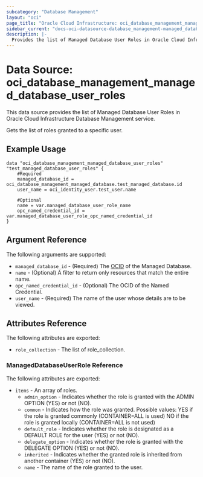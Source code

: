 ```yaml
---
subcategory: "Database Management"
layout: "oci"
page_title: "Oracle Cloud Infrastructure: oci_database_management_managed_database_user_roles"
sidebar_current: "docs-oci-datasource-database_management-managed_database_user_roles"
description: |-
  Provides the list of Managed Database User Roles in Oracle Cloud Infrastructure Database Management service
---
```


# Data Source: oci_database_management_managed_database_user_roles
This data source provides the list of Managed Database User Roles in Oracle Cloud Infrastructure Database Management service.

Gets the list of roles granted to a specific user.

## Example Usage

```hcl
data "oci_database_management_managed_database_user_roles" "test_managed_database_user_roles" {
	#Required
	managed_database_id = oci_database_management_managed_database.test_managed_database.id
	user_name = oci_identity_user.test_user.name

	#Optional
	name = var.managed_database_user_role_name
	opc_named_credential_id = var.managed_database_user_role_opc_named_credential_id
}
```

## Argument Reference

The following arguments are supported:

* `managed_database_id` - (Required) The [OCID](https://docs.cloud.oracle.com/iaas/Content/General/Concepts/identifiers.htm) of the Managed Database.
* `name` - (Optional) A filter to return only resources that match the entire name.
* `opc_named_credential_id` - (Optional) The OCID of the Named Credential.
* `user_name` - (Required) The name of the user whose details are to be viewed.


## Attributes Reference

The following attributes are exported:

* `role_collection` - The list of role_collection.

### ManagedDatabaseUserRole Reference

The following attributes are exported:

* `items` - An array of roles.
	* `admin_option` - Indicates whether the role is granted with the ADMIN OPTION (YES) or not (NO).
	* `common` - Indicates how the role was granted. Possible values: YES if the role is granted commonly (CONTAINER=ALL is used) NO if the role is granted locally (CONTAINER=ALL is not used) 
	* `default_role` - Indicates whether the role is designated as a DEFAULT ROLE for the user (YES) or not (NO).
	* `delegate_option` - Indicates whether the role is granted with the DELEGATE OPTION (YES) or not (NO).
	* `inherited` - Indicates whether the granted role is inherited from another container (YES) or not (NO).
	* `name` - The name of the role granted to the user.

